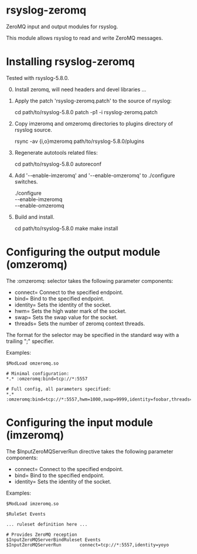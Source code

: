 rsyslog-zeromq
================================================================

ZeroMQ input and output modules for rsyslog.

This module allows rsyslog to read and write ZeroMQ messages.

# Installing rsyslog-zeromq

Tested with rsyslog-5.8.0.

0. Install zeromq, will need headers and devel libraries ...

1. Apply the patch 'rsyslog-zeromq.patch' to the source of rsyslog:

    cd path/to/rsyslog-5.8.0
    patch -p1 -i rsyslog-zeromq.patch

2. Copy imzeromq and omzeromq directories to plugins directory of
   rsyslog source.

    rsync -av {i,o}mzeromq path/to/rsyslog-5.8.0/plugins

3. Regenerate autotools related files:

    cd path/to/rsyslog-5.8.0
    autoreconf

4. Add '--enable-imzeromq' and '--enable-omzeromq' to ./configure
   switches.

    ./configure \
    --enable-imzeromq \
    --enable-omzeromq \
    <your-other-flags-here>

5. Build and install.

    cd path/to/rsyslog-5.8.0
    make
    make install

# Configuring the output module (omzeromq)

The :omzeromq: selector takes the following parameter components:

* connect=<endpoint>    Connect to the specified endpoint.
* bind=<endpoint>       Bind to the specified endpoint.
* identity=<identstr>   Sets the identity of the socket.
* hwm=<NNN>             Sets the high water mark of the socket.
* swap=<NNN>            Sets the swap value for the socket.
* threads=<N>           Sets the number of zeromq context threads.

The format for the selector may be specified in the standard way with
a trailing ";<FORMAT>" specifier.

Examples:

    $ModLoad omzeromq.so

    # Minimal configuration:
    *.* :omzeromq:bind=tcp://*:5557

    # Full config, all parameters specified:
    *.* :omzeromq:bind=tcp://*:5557,hwm=1000,swap=9999,identity=foobar,threads=1;RSYSLOG_ForwardFormat

# Configuring the input module (imzeromq)

The $InputZeroMQServerRun directive takes the following parameter components:

* connect=<endpoint>    Connect to the specified endpoint.
* bind=<endpoint>       Bind to the specified endpoint.
* identity=<identstr>   Sets the identity of the socket.

Examples:

    $ModLoad imzeromq.so

    $RuleSet Events

    ... ruleset definition here ...

    # Provides ZeroMQ reception
    $InputZeroMQServerBindRuleset Events
    $InputZeroMQServerRun       connect=tcp://*:5557,identity=yoyo
